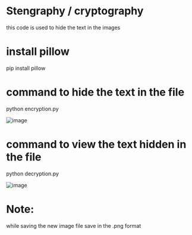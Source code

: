 # Stengraphy / cryptography
this code is used to hide the text in the images

# install pillow
pip install pillow

# command to hide the text in the file
python encryption.py

![image](https://github.com/user-attachments/assets/fbebd861-ba8e-41df-b5b4-be7df87c66e2)


# command to view the text hidden in the file
python decryption.py

![image](https://github.com/user-attachments/assets/8b92bac6-c520-412b-ab40-97391e05a7c1)


# Note:
while saving the new image file save in the .png format
